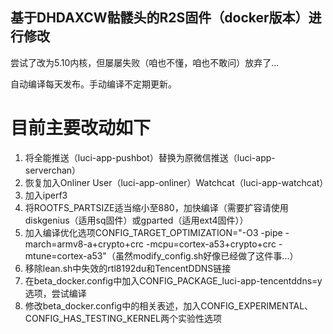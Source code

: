 ## 基于DHDAXCW骷髅头的R2S固件（docker版本）进行修改
尝试了改为5.10内核，但屡屡失败（咱也不懂，咱也不敢问）放弃了...

自动编译每天发布。手动编译不定期更新。
# 目前主要改动如下
1. 将全能推送（luci-app-pushbot）替换为原微信推送（luci-app-serverchan）
2. 恢复加入Onliner User（luci-app-onliner）Watchcat（luci-app-watchcat）
3. 加入iperf3
4. 将ROOTFS_PARTSIZE适当缩小至880，加快编译（需要扩容请使用diskgenius（适用sq固件）或gparted（适用ext4固件））
5. 加入编译优化选项CONFIG_TARGET_OPTIMIZATION="-O3 -pipe -march=armv8-a+crypto+crc -mcpu=cortex-a53+crypto+crc -mtune=cortex-a53"（虽然modify_config.sh好像已经做了这件事...）
6. 移除lean.sh中失效的rtl8192du和TencentDDNS链接
7. 在beta_docker.config中加入CONFIG_PACKAGE_luci-app-tencentddns=y选项，尝试编译
8. 修改beta_docker.config中的相关表述，加入CONFIG_EXPERIMENTAL、CONFIG_HAS_TESTING_KERNEL两个实验性选项